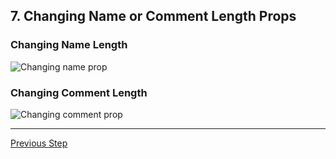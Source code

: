## 7. Changing Name or Comment Length Props

### Changing Name Length

![Changing name prop](https://github.com/TugayYaldiz/vue-comment-grid/blob/master/docs/img/updating-rules/updating-name.gif?raw=true)

### Changing Comment Length

![Changing comment prop](https://github.com/TugayYaldiz/vue-comment-grid/blob/master/docs/img/updating-rules/updating-comment.gif?raw=true)

---
[Previous Step](https://github.com/TugayYaldiz/vue-comment-grid/blob/master/docs/giving-yourself-admin.md)
